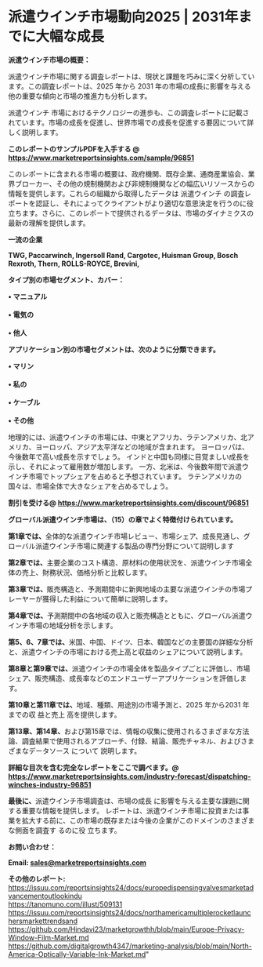 # 派遣ウインチ市場動向2025 | 2031年までに大幅な成長

<strong><b>派遣ウインチ市場の概要：</b></strong>

派遣ウインチ市場に関する調査レポートは、現状と課題を巧みに深く分析しています。この調査レポートは、2025 年から 2031 年の市場の成長に影響を与える他の重要な傾向と市場の推進力も分析します。

派遣ウインチ 市場におけるテクノロジーの進歩も、この調査レポートに記載されています。市場の成長を促進し、世界市場での成長を促進する要因について詳しく説明します。

<strong>このレポートのサンプルPDFを入手する @ <a href=https://www.marketreportsinsights.com/sample/96851>https://www.marketreportsinsights.com/sample/96851</a></strong>

このレポートに含まれる市場の概要は、政府機関、既存企業、通商産業協会、業界ブローカー、その他の規制機関および非規制機関などの幅広いリソースからの情報を提供します。これらの組織から取得したデータは 派遣ウインチ の調査レポートを認証し、それによってクライアントがより適切な意思決定を行うのに役立ちます。さらに、このレポートで提供されるデータは、市場のダイナミクスの最新の理解を提供します。

<strong>一流の企業</strong>

<strong><b>TWG, Paccarwinch, Ingersoll Rand, Cargotec, Huisman Group, Bosch Rexroth, Thern, ROLLS-ROYCE, Brevini,</b></strong>

<strong><b>タイプ別の市場セグメント、カバー：</b></strong>

<strong>• マニュアル<br><br>• 電気の<br><br>• 他人</strong>

<strong><b>アプリケーション別の市場セグメントは、次のように分類できます。</b></strong>

<strong>• マリン<br><br>• 私の<br><br>• ケーブル<br><br>• その他</strong>

 地理的には、派遣ウインチの市場には、中東とアフリカ、ラテンアメリカ、北アメリカ、ヨーロッパ、アジア太平洋などの地域が含まれます。 ヨーロッパは、今後数年で高い成長を示すでしょう。 インドと中国も同様に目覚ましい成長を示し、それによって雇用数が増加します。 一方、北米は、今後数年間で派遣ウインチ市場でトップシェアを占めると予想されています。 ラテンアメリカの国々は、市場全体で大きなシェアを占めるでしょう。

<strong>割引を受ける@ <a href=https://www.marketreportsinsights.com/discount/96851>https://www.marketreportsinsights.com/discount/96851</a></strong>

<strong><b>グローバル派遣ウインチ市場は、（15）の章でよく特徴付けられています。</b></strong>

<strong><b>第</b></strong><strong><b>1章では、</b></strong>全体的な派遣ウインチ市場レビュー、市場シェア、成長見通し、グローバル派遣ウインチ市場に関連する製品の専門分野について説明します

<strong><b>第2章では、</b></strong>主要企業のコスト構造、原材料の使用状況を、派遣ウインチ市場全体の売上、財務状況、価格分析と比較します。

<strong><b>第3章では、</b></strong>販売構造と、予測期間中に新興地域の主要な派遣ウインチの市場プレーヤーが獲得した利益について簡単に説明します。

<strong><b>第4章では、</b></strong>予測期間中の各地域の収入と販売構造とともに、グローバル派遣ウインチ市場の地域分析を示します。

<strong><b>第5、6、7章では、</b></strong>米国、中国、ドイツ、日本、韓国などの主要国の詳細な分析と、派遣ウインチの市場における売上高と収益のシェアについて説明します。

<strong><b>第8章と第9章では、</b></strong>派遣ウインチの市場全体を製品タイプごとに評価し、市場シェア、販売構造、成長率などのエンドユーザーアプリケーションを評価します。

<strong><b>第10章と第11章では、</b></strong>地域、種類、用途別の市場予測と、2025 年から2031 年までの収 益と売上 高を提供します。

<strong><b>第13章、第14章、</b></strong>および第15章では、情報の収集に使用されるさまざまな方法論、調査結果で使用されるアプローチ、付録、結論、販売チャネル、およびさまざまなデータソース について 説明します。

<strong>詳細な目次を含む完全なレポートをここで調べます。@ <a href=https://www.marketreportsinsights.com/industry-forecast/dispatching-winches-industry-96851>https://www.marketreportsinsights.com/industry-forecast/dispatching-winches-industry-96851</a></strong>

<strong><b>最後に、</b></strong>派遣ウインチ市場調査は、市場の成長 に影響を</a>与える主要な課題に関する重要な情報を提供します。 レポートは、派遣ウインチ市場に投資または事業を拡大する前に、この市場の既存または今後の企業がこのドメインのさまざまな側面を調査す るのに役 立ちます。

<strong><b>お問い合わせ：</b></strong>

<strong>Email: </strong><a href=mailto:sales@marketreportsinsights.com><strong>sales@marketreportsinsights.com</strong></a>

<strong>その他のレポート:</strong>
<br>
<a href=https://issuu.com/reportsinsights24/docs/europedispensingvalvesmarketadvancementoutlookindu>https://issuu.com/reportsinsights24/docs/europedispensingvalvesmarketadvancementoutlookindu</a>
<br>
<a href=https://tanomuno.com/illust/509131>https://tanomuno.com/illust/509131</a>
<br>
<a href=https://issuu.com/reportsinsights24/docs/northamericamultiplerocketlaunchersmarkettrendsand>https://issuu.com/reportsinsights24/docs/northamericamultiplerocketlaunchersmarkettrendsand</a>
<br>
<a href=https://github.com/Hindavi23/marketgrowthh/blob/main/Europe-Privacy-Window-Film-Market.md>https://github.com/Hindavi23/marketgrowthh/blob/main/Europe-Privacy-Window-Film-Market.md</a>
<br>
<a href=https://github.com/digitalgrowth4347/marketing-analysis/blob/main/North-America-Optically-Variable-Ink-Market.md>https://github.com/digitalgrowth4347/marketing-analysis/blob/main/North-America-Optically-Variable-Ink-Market.md</a>"
